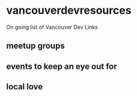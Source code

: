 # vancouverdevresources
On going list of Vancouver Dev Links

## meetup groups

## events to keep an eye out for

## local love
